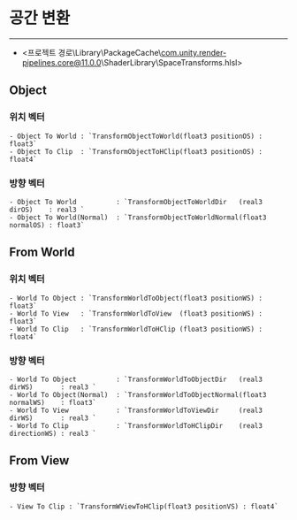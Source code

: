 
# 공간 변환
---
- <프로젝트 경로\Library\PackageCache\com.unity.render-pipelines.core@11.0.0\ShaderLibrary\SpaceTransforms.hlsl>


<!-- ------------------------------------------------------------------------------------- -->
## Object

  ### 위치 벡터
    - Object To World : `TransformObjectToWorld(float3 positionOS) : float3`
    - Object To Clip  : `TransformObjectToHClip(float3 positionOS) : float4`

  ### 방향 벡터
    - Object To World          : `TransformObjectToWorldDir   (real3  dirOS)    : real3 `
    - Object To World(Normal)  : `TransformObjectToWorldNormal(float3 normalOS) : float3`

<!-- ------------------------------------------------------------------------------------- -->
## From World

  ### 위치 벡터
    - World To Object : `TransformWorldToObject(float3 positionWS) : float3`
    - World To View   : `TransformWorldToView  (float3 positionWS) : float3`
    - World To Clip   : `TransformWorldToHClip (float3 positionWS) : float4`

  ### 방향 벡터
    - World To Object          : `TransformWorldToObjectDir   (real3  dirWS)       : real3 `
    - World To Object(Normal)  : `TransformWorldToObjectNormal(float3 normalWS)    : float3`
    - World To View            : `TransformWorldToViewDir     (real3  dirWS)       : real3 `
    - World To Clip            : `TransformWorldToHClipDir    (real3  directionWS) : real3 `

<!-- ------------------------------------------------------------------------------------- -->
## From View

  ### 방향 벡터
    - View To Clip : `TransformWViewToHClip(float3 positionVS) : float4`

<!-- ------------------------------------------------------------------------------------- -->




